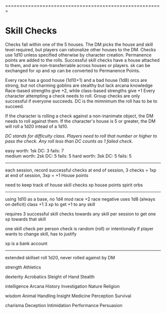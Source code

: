 
=======================================================

# Skill Checks

Checks fall within one of the 5 houses. 
The DM picks the house and skill level required, but players can rationalize other houses to the DM.
Checks use 1d10 unless specified otherwise by character creation.
Permanence points are added to the rolls.
Successful skill checks have a house attached to them, and are non-transferrable across houses or players.
sk can be exchanged for xp and xp can be converted to Permanence Points. 

Every race has a good house (1d10+1) and a bad house (1d8)
    orcs are strong, but not charming
    goblins are stealthy but lack arcana knowledge
Race-based strengths give +2, while class-based strengths give +1
Every character attempting a check needs to roll. 
Group checks are only successful if everyone succeeds.
DC is the mimnimum the roll has to be to succeed.

If the character is rolling a check against a non-inanimate object, the DM needs to roll against them.
If the character's house is 5 or greater, the DM will roll a 1d20 intead of a 1d10.


_DC stands for difficulty class. 
Players need to roll that number or higher to pass the check. 
Any roll less than DC counts as 1 failed check._

easy
    worth:  1sk
    DC:     3
    fails:  7  
medium
    worth:  2sk
    DC:     5
    fails:  5
hard
    worth:  3sk
    DC:     5
    fails:  5

---


each session, record successful checks 
at end of session, 3 checks = 1xp
at end of session, 3xp = +1 House points


need to keep track of 
    house skill checks
    xp
    house points
    spirit orbs

---


using 1d10 as a base, no 1d4 mod
race +2
race negative uses 1d8 (always on deficit)
class +1
3 xp to get +1 to any skill

requires 3 successful skill checks towards any skill per session to get one xp towards that skill

one skill check per person
check is random (roll) or intentionally
if player wants to change skill, has to justify

xp is a bank account

---

<!-- todo rethink using the ones below -->
extended skillset
roll 1d20, never rolled against by DM

strength
    Athletics
    
dexterity
    Acrobatics
    Sleight of Hand
    Stealth
    
intelligence
    Arcana
    History
    Investigation
    Nature
    Religion
    
wisdom
    Animal Handling
    Insight
    Medicine
    Perception
    Survival
    
charisma
    Deception
    Intimidation
    Performance
    Persuasion
